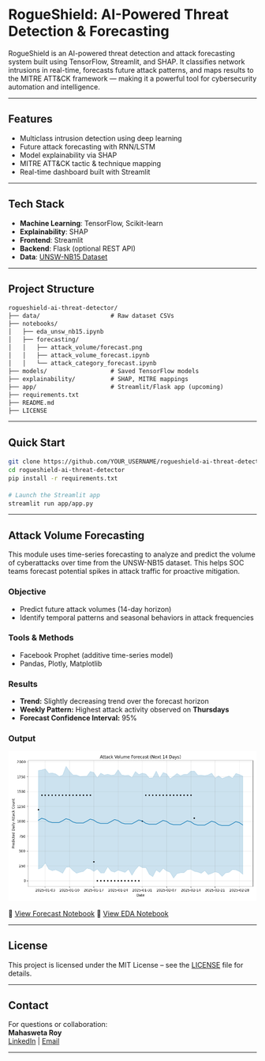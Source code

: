 # RogueShield: AI-Powered Threat Detection & Forecasting

RogueShield is an AI-powered threat detection and attack forecasting system built using TensorFlow, Streamlit, and SHAP. It classifies network intrusions in real-time, forecasts future attack patterns, and maps results to the MITRE ATT&CK framework — making it a powerful tool for cybersecurity automation and intelligence.

---

## Features

-  Multiclass intrusion detection using deep learning
-  Future attack forecasting with RNN/LSTM
-  Model explainability via SHAP
-  MITRE ATT&CK tactic & technique mapping
-  Real-time dashboard built with Streamlit

---

##  Tech Stack

- **Machine Learning**: TensorFlow, Scikit-learn
- **Explainability**: SHAP
- **Frontend**: Streamlit
- **Backend**: Flask (optional REST API)
- **Data**: [UNSW-NB15 Dataset](https://www.unsw.adfa.edu.au/unsw-canberra-cyber/cybersecurity/ADFA-NB15-Datasets/)


---

## Project Structure

```
rogueshield-ai-threat-detector/
├── data/                    # Raw dataset CSVs
├── notebooks/
│   ├── eda_unsw_nb15.ipynb
│   ├── forecasting/
│   │   ├── attack_volume/forecast.png
│   │   ├── attack_volume_forecast.ipynb
│   │   └── attack_category_forecast.ipynb
├── models/                  # Saved TensorFlow models
├── explainability/          # SHAP, MITRE mappings
├── app/                     # Streamlit/Flask app (upcoming)
├── requirements.txt
├── README.md
├── LICENSE

```

---

##  Quick Start

```bash
git clone https://github.com/YOUR_USERNAME/rogueshield-ai-threat-detector.git
cd rogueshield-ai-threat-detector
pip install -r requirements.txt

# Launch the Streamlit app
streamlit run app/app.py
```

---

## Attack Volume Forecasting

This module uses time-series forecasting to analyze and predict the volume of cyberattacks over time from the UNSW-NB15 dataset. This helps SOC teams forecast potential spikes in attack traffic for proactive mitigation.

### Objective
- Predict future attack volumes (14-day horizon)
- Identify temporal patterns and seasonal behaviors in attack frequencies

### Tools & Methods
- Facebook Prophet (additive time-series model)
- Pandas, Plotly, Matplotlib

### Results
- **Trend:** Slightly decreasing trend over the forecast horizon
- **Weekly Pattern:** Highest attack activity observed on **Thursdays**
- **Forecast Confidence Interval:** 95%

### Output
![Attack Forecast](notebooks/forecasting/attack_volume/forecast.png)

🔗 [View Forecast Notebook](notebooks/forecasting/attack_volume_forecast.ipynb)
🔗 [View EDA Notebook](notebooks/eda_unsw_nb15.ipynb)



---

## License

This project is licensed under the MIT License – see the [LICENSE](LICENSE) file for details.

---

## Contact

For questions or collaboration:  
**Mahasweta Roy**  
[LinkedIn](https://www.linkedin.com/in/mahasweta-roy-9b79b6150/) | [Email](mailto:mahaswetaroy123@gmail.com)

---


